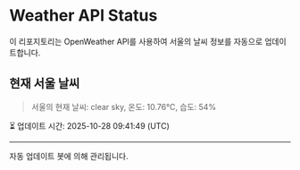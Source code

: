 
# Weather API Status

이 리포지토리는 OpenWeather API를 사용하여 서울의 날씨 정보를 자동으로 업데이트합니다.

## 현재 서울 날씨
> 서울의 현재 날씨: clear sky, 온도: 10.76°C, 습도: 54%

⏳ 업데이트 시간: 2025-10-28 09:41:49 (UTC)

---
자동 업데이트 봇에 의해 관리됩니다.
